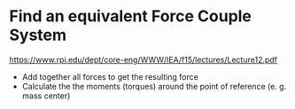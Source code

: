 
# Find an equivalent Force Couple System

https://www.rpi.edu/dept/core-eng/WWW/IEA/f15/lectures/Lecture12.pdf

- Add together all forces to get the resulting force
- Calculate the the moments (torques) around the point of reference (e. g. mass center)
